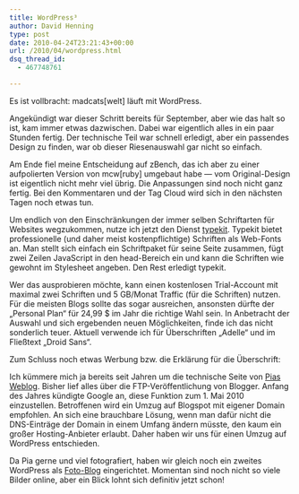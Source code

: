 ```yaml
---
title: WordPress³
author: David Henning
type: post
date: 2010-04-24T23:21:43+00:00
url: /2010/04/wordpress.html
dsq_thread_id:
  - 467748761

---
```

Es ist vollbracht: madcats[welt] läuft mit WordPress.

Angekündigt war dieser Schritt bereits für September, aber wie das halt so ist, kam immer etwas dazwischen. Dabei war eigentlich alles in ein paar Stunden fertig. Der technische Teil war schnell erledigt, aber ein passendes Design zu finden, war ob dieser Riesenauswahl gar nicht so einfach.

Am Ende fiel meine Entscheidung auf zBench, das ich aber zu einer aufpolierten Version von mcw[ruby] umgebaut habe &#8212; vom Original-Design ist eigentlich nicht mehr viel übrig. Die Anpassungen sind noch nicht ganz fertig. Bei den Kommentaren und der Tag Cloud wird sich in den nächsten Tagen noch etwas tun.

Um endlich von den Einschränkungen der immer selben Schriftarten für Websites wegzukommen, nutze ich jetzt den Dienst <a href="http://typekit.com/" target="_blank">typekit</a>. Typekit bietet professionelle (und daher meist kostenpflichtige) Schriften als Web-Fonts an. Man stellt sich einfach ein Schriftpaket für seine Seite zusammen, fügt zwei Zeilen JavaScript in den head-Bereich ein und kann die Schriften wie gewohnt im Stylesheet angeben. Den Rest erledigt typekit.

Wer das ausprobieren möchte, kann einen kostenlosen Trial-Account mit maximal zwei Schriften und 5 GB/Monat Traffic (für die Schriften) nutzen. Für die meisten Blogs sollte das sogar ausreichen, ansonsten dürfte der &#8222;Personal Plan&#8220; für 24,99 $ im Jahr die richtige Wahl sein. In Anbetracht der Auswahl und sich ergebenden neuen Möglichkeiten, finde ich das nicht sonderlich teuer. Aktuell verwende ich für Überschriften &#8222;Adelle&#8220; und im Fließtext &#8222;Droid Sans&#8220;.

Zum Schluss noch etwas Werbung bzw. die Erklärung für die Überschrift:

Ich kümmere mich ja bereits seit Jahren um die technische Seite von <a href="http://www.piadettmer.de/" target="_blank">Pias Weblog</a>. Bisher lief alles über die FTP-Veröffentlichung von Blogger. Anfang des Jahres kündigte Google an, diese Funktion zum 1. Mai 2010 einzustellen. Betroffenen wird ein Umzug auf Blogspot mit eigener Domain empfohlen. An sich eine brauchbare Lösung, wenn man dafür nicht die DNS-Einträge der Domain in einem Umfang ändern müsste, den kaum ein großer Hosting-Anbieter erlaubt. Daher haben wir uns für einen Umzug auf WordPress entschieden.

Da Pia gerne und viel fotografiert, haben wir gleich noch ein zweites WordPress als <a href="http://fotografie.piadettmer.de/" target="_blank">Foto-Blog</a> eingerichtet. Momentan sind noch nicht so viele Bilder online, aber ein Blick lohnt sich definitiv jetzt schon!